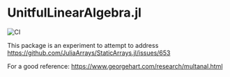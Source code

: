 # UnitfulLinearAlgebra.jl

![CI](https://github.com/goretkin/UnitfulLinearAlgebra.jl/workflows/CI/badge.svg?branch=main)

This package is an experiment to attempt to address https://github.com/JuliaArrays/StaticArrays.jl/issues/653

For a good reference: https://www.georgehart.com/research/multanal.html